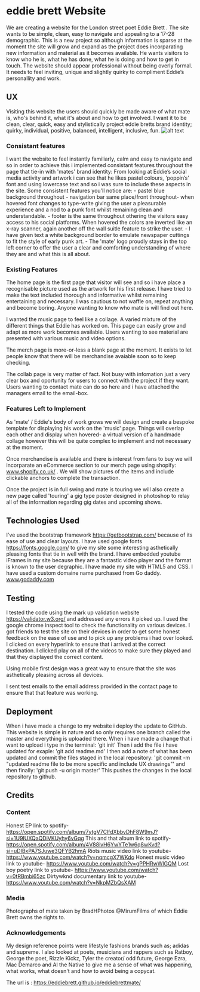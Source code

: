 # eddie brett Website

We are creating a website for the London street poet Eddie Brett . The site wants to be simple, clean, easy to navigate and appealing to a 17-28 demographic. This is a new project so although information is sparse at the moment the site will grow and expand as the project does incorparating new information and material as it becomes available. He wants visitors to know who he is, what he has done, what he is doing and how to get in touch. The website should appear professional without being overly formal. It needs to feel inviting, unique and slightly quirky to compliment Eddie’s personallity and work.
 
## UX

Visiting this website the users should quickly be made aware of what mate is, who's behind it, what it's about and how to get involved.
I want it to be clean, clear, quick, easy and stylistically project eddie bretts brand identity; quirky, individual, positive, balanced, intelligent, inclusive, fun.
![alt text](images/wireframe.jpg)

### Consistant features
I want the website to feel instantly familiarly, calm and easy to navigate and so in order to achieve this i implemented consistant features throughout the page that tie-in with 'mates' brand identity:
From looking at Eddie’s social media activity and artwork i can see that he likes pastel colours, ‘poppin’s’ font and using lowercase text and so i was sure to include these aspects in the site. Some consistent features you'll notice are:
        - pastel blue background throughout
        - navigation bar same place/front throughout- when hovered font changes to type-write giving the user a pleasurable experience and a nod to a punk font whilst remaining clean and understandable.
        - footer is the same throughout othering the visitors easy access to his social platforms. When hovered the colors are inverted like an x-ray scanner, again another off the wall suitle feature to strike the user. 
        - I have given text a white background border to emulate newspaper cuttings to fit the style of early punk art.
        - The 'mate' logo proudly stays in the top left corner to offer the user a clear and comforting understanding of where they are and what this is all about.
### Existing Features
The home page is the first page that visitor will see and so i have place a recognisable picture used as the artwork for his first release. I have tried to make the text included thorough and informative whilst remaining entertaining and necessary. I was cautious to not waffle on, repeat anything and become boring. Anyone wanting to know who mate is will find out here.

I wanted the music page to feel like a collage. A varied mixture of the different things that Eddie has worked on. This page can easily grow and adapt as more work becomes available. Users wanting to see material are presented with various music and video options.

The merch page is more-or-less a blank page at the moment. It exists to let people know that there will be merchandise avaiable soon so to keep checking. 

The collab page is very matter of fact. Not busy with infomation just a very clear box and oportunity for users to connect with the project if they want. Users wanting to contact mate can do so here and i have attached the managers email to the email-box.

 ### Features Left to Implement
 As 'mate' / Eddie's body of work grows we will design and create a bespoke template for displaying his work on the 'music' page. Things will overlap each other and display when hovered- a virtual version of a handmade collage however this will be quite complex to implement and not necessary at the moment.
 
 Once merchandise is available and there is interest from fans to buy we will incorparate an eCommerce section to our merch page using shopify: www.shopify.co.uk/ . We will show pictures of the items and include clickable anchors to complete the transaction.
 
 Once the project is in full swing and mate is touring we will also create a new page called 'touring' a gig type poster designed in photoshop to relay all of the information regarding gig dates and upcoming shows.


 ## Technologies Used
I've used the bootstrap framework https://getbootstrap.com/ because of its ease of use and clear layouts.
I have used google fonts https://fonts.google.com/ to give my site some interesting asthetically pleasing fonts that tie in well with the brand.
I have embedded youtube iFrames in my site because they are a fantastic video player and the format is known to the user degraphic.
I have made my site with HTML5 and CSS.
I have used a custom domaine name purchased from Go daddy. www.godaddy.com

 ## Testing
  I tested the code using the mark up validation website https://validator.w3.org/ and addressed any errors it picked up.
  I used the google chrome inspect tool to check the functionality on various devices. 
  I got friends to test the site on their devices in order to get some honest feedback on the ease of use and to pick up any problems i had over looked.
  I clicked on every hyperlink to ensure that i arrived at the correct destination.
  I clicked play on all of the videos to make sure they played and that they displayed the correct content.
  
Using mobile first design was a great way to ensure that the site was asthetically pleasing across all devices.

I sent test emails to the email address provided in the contact page to ensure that that feature was working.

 ## Deployment
 When i have made a change to my website i deploy the update to GitHub. This website is simple in nature and so only requires one branch called the master and everything is uploaded there.
 When i have made a change that i want to upload i type in the terminal:
 'git init' 
 Then i add the file i have updated for exaple:
 'git add readme.md'
 I then add a note of what has been updated and commit the files staged in the local repository:
 'git commit -m "updated readme file to be more specific and include UX drawings"'
 and then finally: 
 'git push -u origin master' This pushes the changes in the local repository to github.


 ## Credits
 ### Content
Honest EP link to spotify- https://open.spotify.com/album/7ytgV7ClfdXbbvDhF8W9mJ?si=1U9IUXQaQDiVKUyhy6vGqg
This and that album link to spotify- https://open.spotify.com/album/4V88ivH6YwYTe1w6q8wKvd?si=uDIBxPA7SJuwe3QFYB2hmA
Riots music video link to youtube- https://www.youtube.com/watch?v=nqmcgX7WKdo
Honest music video link to youtube- https://www.youtube.com/watch?v=gPPHRwWlGQM
Lost boy poetry link to youtube- https://www.youtube.com/watch?v=0tRBmbi65zc
Dirtywknd documentary link to youtube- https://www.youtube.com/watch?v=NkpMZbQsXAM

 ### Media
Photographs of mate taken by BradHPhotos @MirumFilms of which Eddie Brett owns the rights to.

 ### Acknowledgements
My design reference points were lifestyle fashions brands such as; adidas and supreme. I also looked at poets, musicians and rappers such as Ratboy, George the poet, Rizzle Kickz, Tyler the creator/ odd future, George Ezra, Mac Demarco and Al the Native to give me a sense of what was happening, what works, what doesn't and how to avoid being a copycat.


The url is : https://eddiebrett.github.io/eddiebrettmate/
